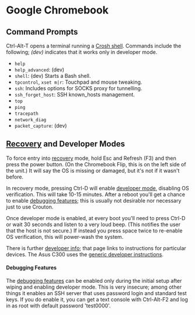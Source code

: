 Google Chromebook
=================

Command Prompts
---------------

Ctrl-Alt-T opens a terminal running a [Crosh shell]. Commands include
the following; _(dev)_ indicates that it works only in developer mode.

* `help`
* `help_advanced`: (dev)
* `shell`: (dev) Starts a Bash shell.
* `tpcontrol`, `xset m|r`: Touchpad and mouse tweaking.
* `ssh`: Includes options for SOCKS proxy for tunnelling.
* `ssh_forget_host`: SSH known_hosts management.
* `top`
* `ping`
* `tracepath`
* `network_diag`
* `packet_capture`: (dev)


[Recovery] and Developer Modes
------------------------------

To force entry into [recovery] mode, hold Esc and Refresh (F3) and then
press the power button. (On the Chromebook Flip, this is on the left
side of the unit.) It will say the OS is missing or damaged, but it's
not if it wasn't before.

In recovery mode, pressing Ctrl-D will enable [developer
mode][generic], disabling OS verification. This will take 10-15
minutes. After a reboot you'll get a chance to enable [debugging
features]; this is usually not desirable nor necessary just to use
Crouton.

Once developer mode is enabled, at every boot you'll need to press
Ctrl-D or wait 30 seconds and listen to a very loud beep. (This
notifies the user that the host is not secure.) If instead you press
space twice to re-enable OS verification, this will power-wash the
system.

There is further [developer info]; that page links to instructions for
particular devices. The Asus C300 uses the [generic developer
instructions][generic].

#### Debugging Features

The [debugging features] can be enabled only during the initial setup
after wiping and enabling developer mode. This is very insecure; among
other things it enables an SSH server that uses password login and
standard test keys. If you do enable it, you can get a text console
with Ctrl-Alt-F2 and log in as root with default password 'test0000'.



[crosh shell]: https://www.howtogeek.com/170648/10-commands-included-in-chrome-oss-hidden-crosh-shell/
[debugging features]: http://www.chromium.org/chromium-os/how-tos-and-troubleshooting/debugging-features
[developer info]: http://www.chromium.org/chromium-os/developer-information-for-chrome-os-devices
[generic]: http://www.chromium.org/a/chromium.org/dev/chromium-os/developer-information-for-chrome-os-devices/generic
[recovery]: https://support.google.com/chromebook/answer/1080595

